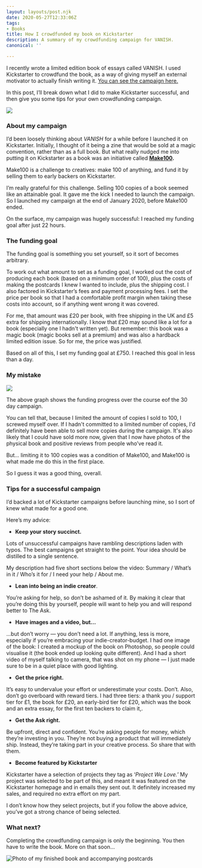```yaml
---
layout: layouts/post.njk
date: 2020-05-27T12:33:06Z
tags:
- Books
title: How I crowdfunded my book on Kickstarter
description: A summary of my crowdfunding campaign for VANISH.
canonical: ''

---
```

I recently wrote a limited edition book of essays called VANISH. I used Kickstarter to crowdfund the book, as a way of giving myself an external motivator to actually finish writing it. [You can see the campaign here.](https://www.kickstarter.com/projects/p44v9n/make-100-vanish-limited-edition-book/)

In this post, I’ll break down what I did to make Kickstarter successful, and then give you some tips for your own crowdfunding campaign.

![](https://cdn-images-1.medium.com/max/1600/1*tJNb5pLT4WDtBgIsUA5naQ.png)

### About my campaign

I’d been loosely thinking about _VANISH_ for a while before I launched it on Kickstarter. Initially, I thought of it being a zine that would be sold at a magic convention, rather than as a full book. But what really nudged me into putting it on Kickstarter as a book was an initiative called [**Make100**](https://www.kickstarter.com/make100)**.**

Make100 is a challenge to creatives: make 100 of anything, and fund it by selling them to early backers on Kickstarter.

I’m really grateful for this challenge. Selling 100 copies of a book seemed like an attainable goal. It gave me the kick I needed to launch the campaign. So I launched my campaign at the end of January 2020, before Make100 ended.

On the surface, my campaign was hugely successful: I reached my funding goal after just 22 hours.

### The funding goal

The funding goal is something you set yourself, so it sort of becomes  arbitrary.

To work out what amount to set as a funding goal, I worked out the cost of producing each book (based on a minimum order of 100), plus the costs of making the postcards I knew I wanted to include, plus the shipping cost. I also factored in Kickstarter’s fees and payment processing fees. I set the price per book so that I had a comfortable profit margin when taking these costs into account, so if anything went wrong it was covered.

For me, that amount was £20 per book, with free shipping in the UK and £5 extra for shipping internationally. I know that £20 may sound like a lot for a book (especially one I hadn't written yet). But remember: this book was a magic book (magic books sell at a premium) and was also a hardback limited edition issue. So for me, the price was justified.

Based on all of this, I set my funding goal at £750. I reached this goal in less than a day.

### My mistake

![](https://cdn-images-1.medium.com/max/1200/1*sWPPLStN96wmq0-r80CjNA.png)

The above graph shows the funding progress over the course eof the 30 day campaign.

You can tell that, because I limited the amount of copies I sold to 100, I screwed myself over. If I hadn't committed to a limited number of copies, I'd definitely have been able to sell more copies during the campaign. It's also likely that I could have sold more now, given that I now have photos of the physical book and positive reviews from people who’ve read it.

But… limiting it to 100 copies was a condition of Make100, and Make100 is what made me do this in the first place.

So I guess it was a good thing, overall.

### Tips for a successful campaign

I’d backed a lot of Kickstarter campaigns before launching mine, so I sort of knew what made for a good one.

Here’s my advice:

* **Keep your story succinct.**

Lots of unsuccessful campaigns have rambling descriptions laden with typos. The best campaigns get straight to the point. Your idea should be distilled to a single sentence.

My description had five short sections below the video: Summary / What’s in it / Who’s it for / I need your help / About me.

* **Lean into being an indie creator**.

You’re asking for help, so don’t be ashamed of it. By making it clear that you’re doing this by yourself, people will want to help you and will respond better to The Ask.

* **Have images and a video, but...**

...but don’t worry — you don’t need a lot. If anything, less is more, especially if you’re embracing your indie-creator-budget. I had one image of the book: I created a mockup of the book on Photoshop, so people could visualise it (the book ended up looking quite different). And I had a short video of myself talking to camera, that was shot on my phone — I just made sure to be in a quiet place with good lighting.

* **Get the price right.**

It’s easy to undervalue your effort or underestimate your costs. Don’t. Also, don’t go overboard with reward tiers. I had three tiers: a thank you / support tier for £1, the book for £20, an early-bird tier for £20, which was the book and an extra essay, for the first ten backers to claim it,.

* **Get the Ask right.**

Be upfront, direct and confident. You’re asking people for money, which they’re investing in you. They’re not buying a product that will immediately ship. Instead, they’re taking part in your creative process. So share that with them.

* **Become featured by Kickstarter**

Kickstarter have a selection of projects they tag as ‘_Project We Love._’ My project was selected to be part of this, and meant it was featured on the Kickstarter homepage and in emails they sent out. It definitely increased my sales, and required no extra effort on my part.

I don’t know how they select projects, but if you follow the above advice, you’ve got a strong chance of being selected.

### What next?

Completing the crowdfunding campaign is only the beginning. You then have to write the book. More on that soon…

![Photo of my finished book and accompanying postcards](https://cdn-images-1.medium.com/max/1600/0*dRazHSHnnBggjvBJ "Photo of my finished book and accompanying postcards")